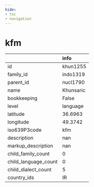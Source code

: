 ```yaml
---
hide:
- toc
- navigation
---
```

# kfm
|                      | info      |
|:---------------------|:----------|
| id                   | khun1255  |
| family_id            | indo1319  |
| parent_id            | nucl1790  |
| name                 | Khunsaric |
| bookkeeping          | False     |
| level                | language  |
| latitude             | 36.6963   |
| longitude            | 49.3742   |
| iso639P3code         | kfm       |
| description          | nan       |
| markup_description   | nan       |
| child_family_count   | 0         |
| child_language_count | 0         |
| child_dialect_count  | 5         |
| country_ids          | IR        |
